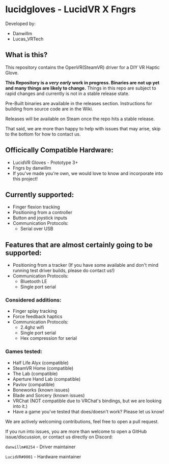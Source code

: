 # lucidgloves - LucidVR X Fngrs
Developed by:
* Danwillm
* Lucas_VRTech

## What is this?
This repository contains the OpenVR(SteamVR) driver for a DIY VR Haptic Glove.

__This Repository is a *very early* work in progress. Binaries are not up yet and many things are likely to change.__
Things in this repo are subject to rapid changes and currently is not in a stable release state.

Pre-Built binaries are available in the releases section.
Instructions for building from source code are in the Wiki.

Releases will be available on Steam once the repo hits a stable release.

That said, we are more than happy to help with issues that may arise, skip to the bottom for how to contact us.

## Officically Compatible Hardware:
* LucidVR Gloves - Prototype 3+
* Fngrs by danwillm
* If you've made you're own, we would love to know and incorporate into this project!

## Currently supported:
* Finger flexion tracking
* Positioning from a controller
* Button and joystick inputs
* Communication Protocols:
  - Serial over USB

## Features that are almost certainly going to be supported:
* Positioning from a tracker (If you have some available and don't mind running test driver builds, please do contact us!)
* Communication Protocols:
  - Bluetooth LE
  - Single port serial

### Considered additions:
* Finger splay tracking
* Force feedback haptics
* Communication Protocols:
  - 2.4ghz wifi
  - Single port serial
  - Hex compression for serial

### Games tested:
* Half Life Alyx (compatible)
* SteamVR Home (compatible)
* The Lab (compatible)
* Aperture Hand Lab (compatible)
* Pavlov (compatible)
* Boneworks (known issues)
* Blade and Sorcery (known issues)
* VRChat (NOT compatible due to VRChat's bindings, but we are looking into it.)
* Have a game you've tested that does/doesn't work? Please let us know!

We are actively welcoming contributions, feel free to open a pull request.

If you run into issues, you are more than welcome to open a GitHub issue/discussion, or contact us directly on Discord: 

`danwillm#8254` - Driver maintainer

`LucidVR#0001` - Hardware maintainer
